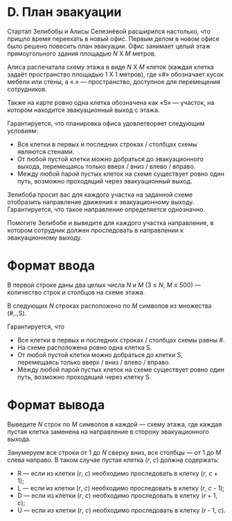 # D. План эвакуации

Стартап Зелибобы и Алисы Селезнёвой расширился настолько, что пришло время переехать в новый офис. Первым делом в новом офисе было решено повесить план эвакуации. Офис занимает целый этаж прямоугольного здания площадью _N_ X _M_ метров.

Алиса распечатала схему этажа в виде _N_ X _M_ клеток (каждая клетка задаёт пространство площадью 1 X 1 метров), где «#» обозначает кусок мебели или стены, а «.» — пространство, доступное для перемещения сотрудников.

Также на карте ровно одна клетка обозначена как «S» — участок, на котором находится эвакуационный выход с этажа.

Гарантируется, что планировка офиса удовлетворяет следующим условиям:
- Все клетки в первых и последних строках / столбцах схемы являются стенами.
- От любой пустой клетки можно добраться до эвакуационного выхода, перемещаясь только вверх / вниз / влево / вправо.
- Между любой парой пустых клеток на схеме существует ровно один путь, возможно проходящий через эвакуационный выход.

Зелибоба просит вас для каждого участка на заданной схеме отобразить направление движения к эвакуационному выходу. Гарантируется, что такое направление определяется однозначно.

Помогите Зелибобе и выведите для каждого участка направление, в котором сотрудник должен проследовать в направлении к эвакуационному выходу.


# Формат ввода

В первой строке даны два целых числа _N_ и _M_ (3 ≤ _N_, _M_ ≤ 500) — количество строк и столбцов на схеме этажа.

В следующих _N_ строках расположено по _M_ символов из множества (#,.,S).

Гарантируется, что
- Все клетки в первых и последних строках / столбцах схемы равны #.
- На схеме расположена ровно одна клетка S.
- От любой пустой клетки можно добраться до клетки S, перемещаясь только вверх / вниз / влево / вправо.
- Между любой парой пустых клеток на схеме существует ровно один путь, возможно проходящий через клетку S.


# Формат вывода

Выведите _N_ строк по _M_ символов в каждой — схему этажа, где каждая пустая клетка заменена на направление в сторону эвакуационного выхода.

Занумеруем все строки от 1 до _N_ сверху вниз, все столбцы — от 1 до _M_ слева направо. В таком случае пустая клетка (_r_, _c_) должна содержать:
- R — если из клетки (_r_, _c_) необходимо проследовать в клетку (_r_, _c_ + 1);
- L — если из клетки (_r_, _c_) необходимо проследовать в клетку (_r_, _c_ - 1);
- D — если из клетки (_r_, _c_) необходимо проследовать в клетку (_r_ + 1, _c_);
- U — если из клетки (_r_, _c_) необходимо проследовать в клетку (_r_ - 1, _c_).
